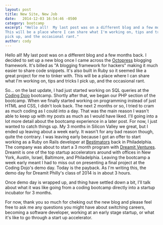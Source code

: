 ```yaml
---
layout: post
title: New Site, New Job
date:   2014-12-03 16:54:46 -0500
category: bootcamp
excerpt: "Hello all!  My last post was on a different blog and a few months back. I decided to set up a new blog once I came across the [Octopress](http://octopress.org/) blogging framework.  It's billed as 'A blogging framework for hackers' making it much easier to share code snippets.  It's also built in Ruby so it seemed like a great project for me to tinker with.
This will be a place where I can share what I'm working on, tips and tricks I
pick up, and the occasional rant."
author: cody
---
```

Hello all!  My last post was on a different blog and a few months back. I decided to set up a new blog once I came across the [Octopress](http://octopress.org/) blogging framework.  It's billed as "A blogging framework for hackers" making it much easier to share code snippets.  It's also built in Ruby so it seemed like a great project for me to tinker with.
This will be a place where I can share what I'm working on, tips and tricks I pick up, and the occasional rant.

So... on the last update, I had just started working on SQL queries at the [Coding Dojo](http://www.codingdojo.com) bootcamp.  Shortly after that, we began our PHP section of the bootcamp.  When we finally started working on programming instead of just HTML and CSS, I didn't look back.  The next 2 months or so, I tried to cram as much coding as I could into a day.  That was the main reason I wasn't able to keep up with my posts as much as I would have liked.  I'll going into a lot more detail about the bootcamp experience in a later post.  For now, I just wanted to catch things up.  My 3 months in Silicon Valley we great, but I ended up leaving about a week early.  It wasn't for any bad reason though, quite the contrary.  I was leaving early because I got an offer to start working as a Ruby on Rails developer at [Bestimators](http://bestimators.com) back in Philadelphia.  The company was about to start a 3 month program with [Dreamit Ventures](http://www.dreamitventures.com/).  Dreamit is one of the top startup accelerators around with offices in New York, Austin, Israel, Baltimore, and Philadelphia.  Leaving the bootcamp a week early meant I had to miss out on presenting a final project at the Coding Dojo's demo day.  Today is the payback.  As I'm writing this, the demo day for Dreamit Philly's class of 2014 is in about 3 hours.  

Once demo day is wrapped up, and thing have settled down a bit, I'll talk about what it was like going from a coding bootcamp directly into a startup incubator for 3 months.

For now, thank you so much for cheking out the new blog and please feel free to ask me any questions you might have about switching careers, becoming a software developer, working at an early stage startup, or what it's like to go through a start up accelerator.
